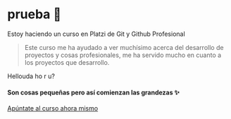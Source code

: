 # prueba 💖
Estoy haciendo un curso en Platzi de Git y Github Profesional

> Este curso me ha ayudado a ver muchísimo acerca del desarrollo de proyectos y cosas profesionales, me ha servido mucho en cuanto a los proyectos que desarrollo.

Hellouda ho r u?

#### Son cosas pequeñas pero así comienzan las grandezas ✨

[Apúntate al curso ahora mismo](http://platzi.com/git "**Apúntate al curso ahora mismo**")

